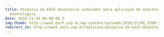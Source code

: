 ```yaml
---
title: Pesquisa da EACH desenvolve simulador para aplicação de anestesia em treinamento
  odontológico
date: 2016-11-30 00:00:00 Z
img-thumb: http://www5.each.usp.br/wp-content/uploads/2016/11/MG_5390-563x353.jpg
redirect_to: http://www5.each.usp.br/noticias/pesquisa-da-each-desenvolve-simulador-para-aplicacao-de-anestesia-em-treinamento-odontologico/
---
```


